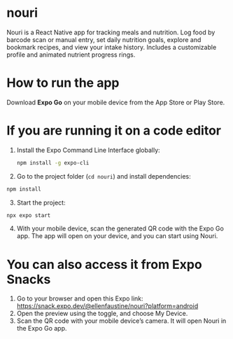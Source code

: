 # nouri
Nouri is a React Native app for tracking meals and nutrition. Log food by barcode scan or manual entry, set daily nutrition goals, explore and bookmark recipes, and view your intake history. Includes a customizable profile and animated nutrient progress rings.
# How to run the app

Download **Expo Go** on your mobile device from the App Store or Play Store.

# If you are running it on a code editor

1. Install the Expo Command Line Interface globally:
   ```bash
   npm install -g expo-cli
   ```

2. Go to the project folder (`cd nouri`) and install dependencies:
  ```bash
  npm install
  ```

3. Start the project:
  ```bash
  npx expo start
  ```
  
4. With your mobile device, scan the generated QR code with the Expo Go app.
The app will open on your device, and you can start using Nouri.

# You can also access it from Expo Snacks

1. Go to your browser and open this Expo link:
    https://snack.expo.dev/@ellenfaustine/nouri?platform=android
2. Open the preview using the toggle, and choose My Device.
3. Scan the QR code with your mobile device’s camera. It will open Nouri in the Expo Go app.